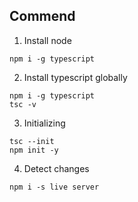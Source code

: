## Commend

1. Install node
```
npm i -g typescript
```
2. Install typescript globally
```
npm i -g typescript
tsc -v
```

3. Initializing
```
tsc --init
npm init -y
```

4. Detect changes
```
npm i -s live server
```